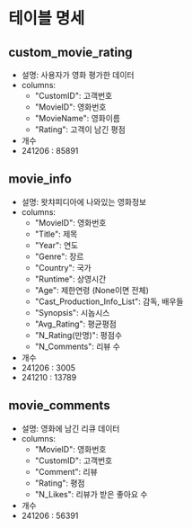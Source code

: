 # 테이블 명세

## custom_movie_rating
- 설명: 사용자가 영화 평가한 데이터   
- columns:  
    - "CustomID": 고객번호
    - "MovieID": 영화번호 
    - "MovieName": 영화이름 
    - "Rating": 고객이 남긴 평점   
- 개수
- 241206 : 85891

## movie_info
- 설명: 왓챠피디아에 나와있는 영화정보
- columns: 
    - "MovieID": 영화번호
    - "Title": 제목
    - "Year": 연도
    - "Genre": 장르
    - "Country": 국가
    - "Runtime": 상영시간
    - "Age": 제한연령 (None이면 전체)
    - "Cast_Production_Info_List": 감독, 배우들 
    - "Synopsis": 시놉시스 
    - "Avg_Rating": 평균평점
    - "N_Rating(만명)": 평점수
    - "N_Comments": 리뷰 수
- 개수
- 241206 : 3005
- 241210 : 13789

## movie_comments
- 설명: 영화에 남긴 리큐 데이터
- columns: 
    - "MovieID": 영화번호
    - "CustomID": 고객번호
    - "Comment": 리뷰
    - "Rating": 평점
    - "N_Likes": 리뷰가 받은 좋아요 수
- 개수
- 241206 : 56391
